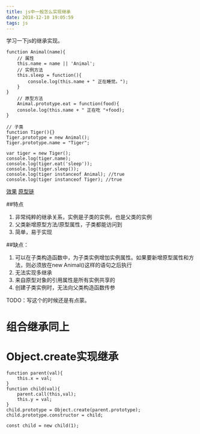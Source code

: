 ```yaml
---
title: js中一般怎么实现继承
date: 2018-12-10 19:05:59
tags: js
---
```


学习一下js的继承实现。
<!-- more -->

```
function Animal(name){
    // 属性
    this.name = name || 'Animal';
    // 实例方法
    this.sleep = function(){
        console.log(this.name + " 正在睡觉。");
    }
}
    // 原型方法
    Animal.prototype.eat = function(food){
    console.log(this.name + " 正在吃 "+food);
}

// 子类
function Tiger(){}
Tiger.prototype = new Animal();
Tiger.prototype.name = "Tiger";

var tiger = new Tiger();
console.log(tiger.name);
console.log(tiger.eat('sleep'));
console.log(tiger.sleep());
console.log(tiger instanceof Animal); //true 
console.log(tiger instanceof Tiger); //true
```

[效果](/images/微信截图_20181211092617.png)
[原型链](/images/微信截图_20190315115732.png)

##特点

1. 非常纯粹的继承关系，实例是子类的实例，也是父类的实例
2. 父类新增原型方法/原型属性，子类都能访问到
3. 简单，易于实现

##缺点：

1. 可以在子类构造函数中，为子类实例增加实例属性。如果要新增原型属性和方法，则必须放在new Animal()这样的语句之后执行
2. 无法实现多继承
3. 来自原型对象的引用属性是所有实例共享的
4. 创建子类实例时，无法向父类构造函数传参

TODO：写这个的时候还是有点蒙。

# 组合继承同上

# Object.create实现继承

```
function parent(val){
    this.x = val;
}
function child(val){
    parent.call(this,val);
    this.y = val;
}
child.prototype = Object.create(parent.prototype);
child.prototype.constructor = child;

const child = new child(1);
```